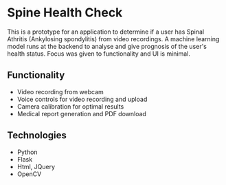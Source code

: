 # Spine Health Check
This is a prototype for an application to determine if a user has Spinal Athritis (Ankylosing spondylitis) from video recordings.
A machine learning model runs at the backend to analyse and give prognosis of the user's health status. 
Focus was given to functionality and UI is minimal.

## Functionality
* Video recording from webcam
* Voice controls for video recording and upload
* Camera calibration for optimal results
* Medical report generation and PDF download
 
## Technologies
* Python
* Flask 
* Html, JQuery
* OpenCV
